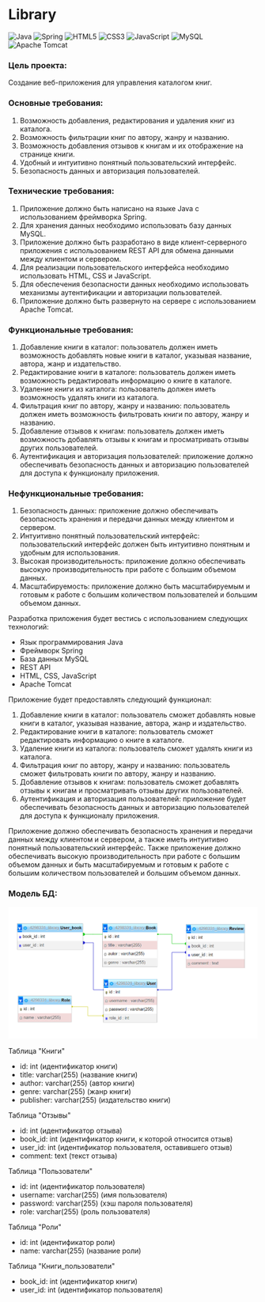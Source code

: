 # Library

![Java](https://img.shields.io/badge/java-%23ED8B00.svg?style=for-the-badge&logo=openjdk&logoColor=white)
![Spring](https://img.shields.io/badge/spring-%236DB33F.svg?style=for-the-badge&logo=spring&logoColor=white)
![HTML5](https://img.shields.io/badge/html5-%23E34F26.svg?style=for-the-badge&logo=html5&logoColor=white)
![CSS3](https://img.shields.io/badge/css3-%231572B6.svg?style=for-the-badge&logo=css3&logoColor=white)
![JavaScript](https://img.shields.io/badge/javascript-%23323330.svg?style=for-the-badge&logo=javascript&logoColor=%23F7DF1E)
![MySQL](https://img.shields.io/badge/mysql-%2300f.svg?style=for-the-badge&logo=mysql&logoColor=white)
![Apache Tomcat](https://img.shields.io/badge/apache%20tomcat-%23F8DC75.svg?style=for-the-badge&logo=apache-tomcat&logoColor=black)


### Цель проекта:
Создание веб-приложения для управления каталогом книг.

### Основные требования:
1. Возможность добавления, редактирования и удаления книг из каталога.
2. Возможность фильтрации книг по автору, жанру и названию.
3. Возможность добавления отзывов к книгам и их отображение на странице книги.
4. Удобный и интуитивно понятный пользовательский интерфейс.
5. Безопасность данных и авторизация пользователей.

### Технические требования:
1. Приложение должно быть написано на языке Java с использованием фреймворка Spring.
2. Для хранения данных необходимо использовать базу данных MySQL.
3. Приложение должно быть разработано в виде клиент-серверного приложения с использованием REST API для обмена данными между клиентом и сервером.
4. Для реализации пользовательского интерфейса необходимо использовать HTML, CSS и JavaScript.
5. Для обеспечения безопасности данных необходимо использовать механизмы аутентификации и авторизации пользователей.
6. Приложение должно быть развернуто на сервере с использованием Apache Tomcat.

### Функциональные требования:
1. Добавление книги в каталог: пользователь должен иметь возможность добавлять новые книги в каталог, указывая название, автора, жанр и издательство.
2. Редактирование книги в каталоге: пользователь должен иметь возможность редактировать информацию о книге в каталоге.
3. Удаление книги из каталога: пользователь должен иметь возможность удалять книги из каталога.
4. Фильтрация книг по автору, жанру и названию: пользователь должен иметь возможность фильтровать книги по автору, жанру и названию.
5. Добавление отзывов к книгам: пользователь должен иметь возможность добавлять отзывы к книгам и просматривать отзывы других пользователей.
6. Аутентификация и авторизация пользователей: приложение должно обеспечивать безопасность данных и авторизацию пользователей для доступа к функционалу приложения.

### Нефункциональные требования:
1. Безопасность данных: приложение должно обеспечивать безопасность хранения и передачи данных между клиентом и сервером.
2. Интуитивно понятный пользовательский интерфейс: пользовательский интерфейс должен быть интуитивно понятным и удобным для использования.
3. Высокая производительность: приложение должно обеспечивать высокую производительность при работе с большим объемом данных.
4. Масштабируемость: приложение должно быть масштабируемым и готовым к работе с большим количеством пользователей и большим объемом данных.

Разработка приложения будет вестись с использованием следующих технологий:
- Язык программирования Java
- Фреймворк Spring
- База данных MySQL
- REST API
- HTML, CSS, JavaScript
- Apache Tomcat

Приложение будет предоставлять следующий функционал:
1. Добавление книги в каталог: пользователь сможет добавлять новые книги в каталог, указывая название, автора, жанр и издательство.
2. Редактирование книги в каталоге: пользователь сможет редактировать информацию о книге в каталоге.
3. Удаление книги из каталога: пользователь сможет удалять книги из каталога.
4. Фильтрация книг по автору, жанру и названию: пользователь сможет фильтровать книги по автору, жанру и названию.
5. Добавление отзывов к книгам: пользователь сможет добавлять отзывы к книгам и просматривать отзывы других пользователей.
6. Аутентификация и авторизация пользователей: приложение будет обеспечивать безопасность данных и авторизацию пользователей для доступа к функционалу приложения.

Приложение должно обеспечивать безопасность хранения и передачи данных между клиентом и сервером, а также иметь интуитивно понятный пользовательский интерфейс. 
Также приложение должно обеспечивать высокую производительность при работе с большим объемом данных и быть масштабируемым и готовым к работе с большим
количеством пользователей и большим объемом данных.

### Модель БД:
![](/src/img/DBLibrary.png)

Таблица "Книги"
- id: int (идентификатор книги)
- title: varchar(255) (название книги)
- author: varchar(255) (автор книги)
- genre: varchar(255) (жанр книги)
- publisher: varchar(255) (издательство книги)

Таблица "Отзывы"
- id: int (идентификатор отзыва)
- book_id: int (идентификатор книги, к которой относится отзыв)
- user_id: int (идентификатор пользователя, оставившего отзыв)
- comment: text (текст отзыва)

Таблица "Пользователи"
- id: int (идентификатор пользователя)
- username: varchar(255) (имя пользователя)
- password: varchar(255) (хэш пароля пользователя)
- role: varchar(255) (роль пользователя)

Таблица "Роли"
- id: int (идентификатор роли)
- name: varchar(255) (название роли)

Таблица "Книги_пользователи"
- book_id: int (идентификатор книги)
- user_id: int (идентификатор пользователя)
